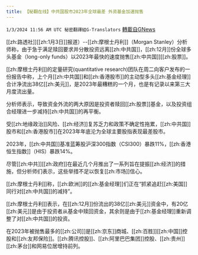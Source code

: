 ```yaml
---
title: 【秘翻在线】中共国股市2023年全球最差 外资基金加速抛售
---
```

`1/3/2024 11:56 AM UTC 秘密翻譯組G-Translators` [轉載自GNews](https://gnews.org/articles/2179514)

[[zh:路透社]][[zh:1月3日]]报道）--[[zh:摩根士丹利]]（Morgan Stanley）分析师称，由于急于满足赎回要求并分散投资远离[[zh:中共国]]，[[zh:12月]]份全球多头基金（long-only funds）以2023年最快的速度抛售[[zh:中共国]][[zh:股票]]。

  

[[zh:摩根士丹利]]的定量研究(quantitative research)团队在周二向客户发布的一份报告中称，上个月[[zh:中共国]]和[[zh:香港股市]]的主动型多头[[zh:基金经理]]合计净流出38亿[[zh:美元]]，是2023年最糟糕的一个月，也是有记录以来第三大月度流出量。

分析师表示，导致资金外流的两大原因是投资者赎回[[zh:股票]]基金，以及投资组合经理进一步减持[[zh:中共国]]的再平衡。

  

受[[zh:地缘政治]]风险、[[zh:经济]]复苏乏力和政策不确定性拖累，[[zh:中共国]]股市和[[zh:香港股市]]在2023年年底沦为全球主要股指表现最差股市。

2023年，[[zh:中共国]]基准蓝筹股沪深300指数（CSI300）暴跌11%，[[zh:香港恒生指数]]（HIS）暴跌14%。

尽管[[zh:中共]][[zh:政府]]在最近几个月推出了一系列旨在提振[[zh:经济]]的措施，但分析师们表示，这些举措不足以恢复[[zh:市场]]信心。

  

[[zh:摩根士丹利]]称，[[zh:欧洲]]的[[zh:基金经理]]们正在“抓紧追赶[[zh:美国]]同行对[[zh:中共国]]的减持”。

[[zh:摩根士丹利]]表示，在[[zh:12月]]份流出的38亿[[zh:美元]]资金中，有20亿[[zh:美元]]是由于投资者从基金中赎回资金，其余则是由于[[zh:基金经理]]重新调整了对[[zh:中共国]]的投资。

在2023年被抛售最多的[[zh:公司]]是[[zh:京东]]商城、[[zh:百胜]][[zh:中国]]控股和[[zh:友邦保险]]。[[zh:腾讯控股]]、[[zh:阿里巴巴集团]]控股、[[zh:贵州]][[zh:茅台]]和网易位居增持前列。
